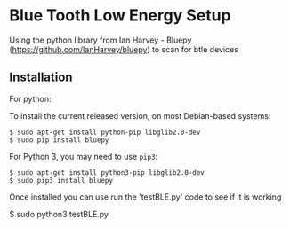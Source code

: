 Blue Tooth Low Energy Setup
======

Using the python library from Ian Harvey - Bluepy (https://github.com/IanHarvey/bluepy) to scan for btle devices


Installation
------------

For python:

To install the current released version, on most Debian-based systems:

    $ sudo apt-get install python-pip libglib2.0-dev
    $ sudo pip install bluepy
    

For Python 3, you may need to use `pip3`:

    $ sudo apt-get install python3-pip libglib2.0-dev
    $ sudo pip3 install bluepy


Once installed you can use run the 'testBLE.py' code to see if it is working

  $ sudo python3 testBLE.py



